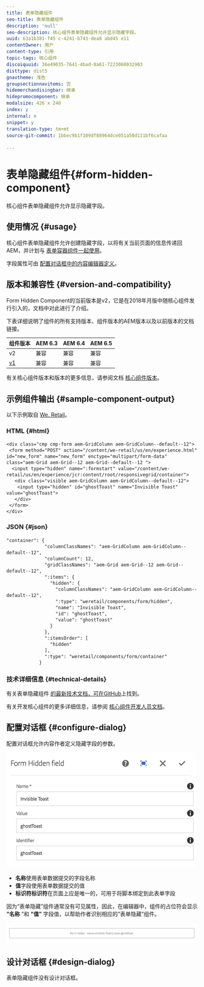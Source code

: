 ```yaml
---
title: 表单隐藏组件
seo-title: 表单隐藏组件
description: 'null'
seo-description: 核心组件表单隐藏组件允许显示隐藏字段。
uuid: 63a1b381-f45 c-4241-b743-dea8 abd45 e11
contentOwner: 用户
content-type: 引用
topic-tags: 核心组件
discoiquuid: 36e49035-7641-4bad-8a61-7223060032903
disttype: dist5
gnavtheme: 浅色
groupsectionnavitems: 否
hidemerchandisingbar: 继承
hidepromocomponent: 继承
modalsize: 426 x 240
index: y
internal: n
snippet: y
translation-type: tm+mt
source-git-commit: 1bbec9b1f109df88964dce051a58d111bf6cafaa

---
```



# 表单隐藏组件{#form-hidden-component}

核心组件表单隐藏组件允许显示隐藏字段。

## 使用情况 {#usage}

核心组件表单隐藏组件允许创建隐藏字段，以将有关当前页面的信息传递回AEM，并计划与 [表单容器组件一起使用](form-container.md)。

字段属性可由 [配置对话框中的内容编辑器定义](form-hidden.md)。

## 版本和兼容性 {#version-and-compatibility}

Form Hidden Component的当前版本是v2，它是在2018年月版中随核心组件发行引入的，文档中对此进行了介绍。

下表详细说明了组件的所有支持版本、组件版本的AEM版本以及以前版本的文档链接。

| 组件版本 | AEM 6.3 | AEM 6.4 | AEM 6.5 |
|--- |--- |--- |--- |
| v2 | 兼容 | 兼容 | 兼容 |
| [v1](form-hidden-v1.md) | 兼容 | 兼容 | 兼容 |

有关核心组件版本和版本的更多信息，请参阅文档 [核心组件版本](versions.md)。

## 示例组件输出 {#sample-component-output}

以下示例取自 [We. Retail](https://helpx.adobe.com/experience-manager/6-5/sites/developing/using/we-retail.html)。

### HTML {#html}

```
<div class="cmp cmp-form aem-GridColumn aem-GridColumn--default--12">
 <form method="POST" action="/content/we-retail/us/en/experience.html" id="new_form" name="new_form" enctype="multipart/form-data" class="aem-Grid aem-Grid--12 aem-Grid--default--12 ">
  <input type="hidden" name=":formstart" value="/content/we-retail/us/en/experience/jcr:content/root/responsivegrid/container">
   <div class="visible aem-GridColumn aem-GridColumn--default--12">
    <input type="hidden" id="ghostToast" name="Invisible Toast" value="ghostToast">
   </div>
 </form>
</div>
```

### JSON {#json}

```
"container": {
              "columnClassNames": "aem-GridColumn aem-GridColumn--default--12",
              "columnCount": 12,
              "gridClassNames": "aem-Grid aem-Grid--12 aem-Grid--default--12",
              ":items": {
                "hidden": {
                  "columnClassNames": "aem-GridColumn aem-GridColumn--default--12",
                  ":type": "weretail/components/form/hidden",
                  "name": "Invisible Toast",
                  "id": "ghostToast",
                  "value": "ghostToast"
                }
              },
              ":itemsOrder": [
                "hidden"
              ],
              ":type": "weretail/components/form/container"
            }
```

### 技术详细信息 {#technical-details}

有关表单隐藏组件 [的最新技术文档，可在GitHub](https://github.com/adobe/aem-core-wcm-components/blob/master/content/src/content/jcr_root/apps/core/wcm/components/form/hidden/v2/hidden)上找到。

有关开发核心组件的更多详细信息，请参阅 [核心组件开发人员文档](developing.md)。

## 配置对话框 {#configure-dialog}

配置对话框允许内容作者定义隐藏字段的参数。

![](assets/chlimage_1-26.png)

* **名称**使用表单数据提交的字段名称
* **值**字段使用表单数据提交的值
* **标识符标识符**在页面上应是唯一的，可用于将脚本绑定到此表单字段

因为“表单隐藏”组件通常没有可见属性，因此，在编辑器中，组件的占位符会显示 **“名称** ”和 **“值”** 字段值，以帮助作者识别相应的“表单隐藏”组件。

![](assets/screenshot_2018-10-19at094927.png)

## 设计对话框 {#design-dialog}

表单隐藏组件没有设计对话框。